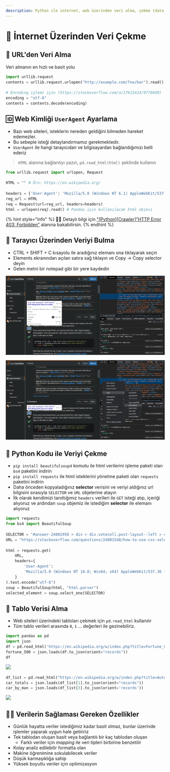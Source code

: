 ```yaml
---
description: Python ile internet, web üzerinden veri alma, çekme (data grab, web grab)
---
```


# 🧲 İnternet Üzerinden Veri Çekme

## 💨 URL'den Veri Alma

Veri almanın en hızlı ve basit yolu

```python
import urllib.request
contents = urllib.request.urlopen("http://example.com/foo/bar").read()

# Encoding işlemi için (https://stackoverflow.com/a/17615424/9770490)
encoding = "utf-8"
contents = contents.decode(encoding)
```

## 🆔 Web Kimliği `UserAgent` Ayarlama

* Bazı web siteleri, isteklerin nereden geldiğini bilmeden hareket edemezler.&#x20;
* Bu sebeple isteği detaylandırmamız gerekmektedir.
* `UserAgent` ile hangi tarayıcıdan ve bilgisayardan bağlandığımızı belli ederiz

> `HTML` alanına bağlantıyı yazın, `pd.read_html(html)` şeklinde kullanın

```python
from urllib.request import urlopen, Request

HTML = "" # Örn: https://en.wikipedia.org/

headers = {'User-Agent': 'Mozilla/5.0 (Windows NT 6.1) AppleWebKit/537.36 (KHTML, like Gecko) Chrome/41.0.2228.0 Safari/537.3'}
reg_url = HTML
req = Request(url=reg_url, headers=headers) 
html = urlopen(req).read() # Pandas için kullanılacak html objesi
```

{% hint style="info" %}
‍🧙‍♂ Detaylı bilgi için  ["\[Python\]\[Crawler\]“HTTP Error 403: Forbidden”](https://medium.com/@speedforcerun/python-crawler-http-error-403-forbidden-1623ae9ba0f) alanına bakabilirsin.
{% endhint %}

## 🧐 Tarayıcı Üzerinden Veriyi Bulma

* CTRL + SHIFT + C kısayolu ile aradığınız elemanı ona tıklayarak seçin
* Elements ekranından açılan satıra sağ tıklayın ve Copy → Copy selector deyin
* Gelen metni bir notepad gibi bir yere kaydedin

![](<../.gitbook/assets/temel-veri-cekme-islemi1 (1) (1).png>)

![](<../.gitbook/assets/temel-veri-cekme-islemi2 (1).png>)

## 🐍 Python Kodu ile Veriyi Çekme

* `pip install beautifulsoup4` komutu ile html verilerini işleme paketi olan `bs4` paketini indirin
* `pip install requests` ile html isteklerini yönetme paketi olan `requests` paketini indirin
* Daha önceden kopyaladığınız **selector** verisini ve veriyi aldığınız url bilgisini sırasıyla `SELECTOR` ve `URL` objelerine atayın
* İlk olarak kendimizi tanıttığımız `headers` verileri ile `GET` isteği atıp, içeriği alıyoruz ve ardından `soup` objemiz ile istediğim **selector** ile elemanı alıyoruz

```python
import requests
from bs4 import BeautifulSoup

SELECTOR = "#answer-24801950 > div > div.votecell.post-layout--left > div > div.js-vote-count.grid--cell.fc-black-500.fs-title.grid.fd-column.ai-center"
URL = "https://stackoverflow.com/questions/24801548/how-to-use-css-selectors-to-retrieve-specific-links-lying-in-some-class-using-be"

html = requests.get(
    URL,
    headers={
        'User-Agent':
        'Mozilla/5.0 (Windows NT 10.0; Win64; x64) AppleWebKit/537.36 (KHTML, like Gecko) Chrome/86.0.4240.111 Safari/537.36 Edg/86.0.622.58',
    }
).text.encode("utf-8")
soup = BeautifulSoup(html, "html.parser")
selected_element = soup.select_one(SELECTOR)
```

## 📅 Tablo Verisi Alma

* Web siteleri üzerindeki tabloları çekmek için `pd.read_html` kullanılır
* Tüm tablo verileri arasında `0`, `1` ... değerleri ile gezinebiliriz.

```python
import pandas as pd
import json
df = pd.read_html('https://en.wikipedia.org/w/index.php?title=Fortune_Global_500&oldid=855890446', header=0)[1]
fortune_500 = json.loads(df.to_json(orient="records"))
df
```

![](../.gitbook/assets/data\_crowling\_csv.png)

```python
df_list = pd.read_html("https://en.wikipedia.org/w/index.php?title=Automotive_industry&oldid=875776152", header=0)
car_totals = json.loads(df_list[1].to_json(orient="records"))
car_by_man = json.loads(df_list[3].to_json(orient='records'))
```

![](../.gitbook/assets/data\_crowling\_csv2.png)

## 👮‍♂️ Verilerin Sağlaması Gereken Özellikler

* Günlük hayatta veriler istediğimiz kadar basit olmaz, bunlar üzerinde işlemler yaparak uygun hale getiririz
* Tek tablodan oluşan basit veya bağlantılı bir kaç tablodan oluşan
  * Farklı veriler için _mapping_ ile veri tipleri birbirine benzetilir
* Kolay analiz edilebilir formatta olan
* Makine öğrenimine sokulabilecek veriler
* Düşük karmaşıklığa sahip
* Yüksek boyutlu veriler için optimizasyon
